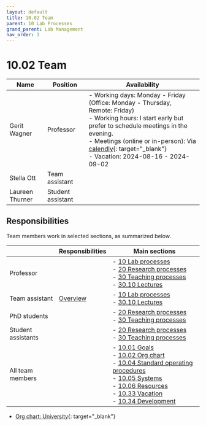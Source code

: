 ```yaml
---
layout: default
title: 10.02 Team
parent: 10 Lab Processes
grand_parent: Lab Management
nav_order: 3
---
```


# 10.02 Team

| Name                   | Position           | Availability                    |
|------------------------|--------------------|---------------------------------|
| Gerit Wagner           | Professor          | - Working days: Monday - Friday (Office: Monday - Thursday, Remote: Friday)<br> - Working hours: I start early but prefer to schedule meetings in the evening.<br>- Meetings (online or in-person): Via [calendly](https://calendly.com/gerit-wagner/30min?month=2023-07){: target="_blank"}<br>- Vacation: 2024-08-16 - 2024-09-02 |
| Stella Ott             | Team assistant     |                                 |
| Laureen Thurner        | Student assistant  |                                 |

<!--
Availabilities are shared on a voluntary basis.
Availability information may refer to days in-the-office vs. remote, or preferred meeting days/times.
For teaching assistants, calendly can be useful to communicate availabilities for online meetings.
-->

## Responsibilities

Team members work in selected sections, as summarized below.

|                               | Responsibilities | Main sections                                                                                                                                                                                                                                                                                                                                                                                                                   |
|-------------------------------|------------------|------------------------------------------------------------------------------------------------------------------------------------------------------------------------------------------------------------------------------------------------------------------------------------------------------------------------------------------------------------|
| Professor                     |                  | -  [10 Lab processes](..)<br> -  [20 Research processes](../../20-research/20_processes/)<br> -  [30 Teaching processes](../../30-teaching/30_processes/) <br>-  [30.10 Lectures](../../30-teaching/30_processes/30.10.lecture.html)                                                                                                                                                                                                                                                                                            |
| Team assistant                | [Overview](10.09.team_assistance.html)    | -  [10 Lab processes](..)<br> -  [30.10 Lectures](../../30-teaching/30_processes/30.10.lecture.html)                                                                                                                                                                                                                                                                                            |
| PhD students                  |                  | -  [20 Research processes](../../20-research/20_processes/)<br> -  [30 Teaching processes](../../30-teaching/30_processes/)                                                                                                                                                                                                                                                                                              |
| Student assistants            |                  | -  [20 Research processes](../../20-research/20_processes/) <br>-  [30 Teaching processes](../../30-teaching/30_processes/)                                                                                                                                                                                                                                                                                                                                                              |
| All team members              |                  | -  [10.01 Goals](10.01.goals.html)<br> -  [10.02 Org chart](10.02.team.html)<br> -  [10.04 Standard operating procedures](10.04.sop.html)<br> -  [10.05 Systems](10.05.systems-overview.html)<br> -  [10.06 Resources](10.06.resources.html)<br> -  [10.33 Vacation](10.33.vacation.html)<br> -  [10.34 Development](10.34.development.html)<br> |

- [Org chart: University](https://www.uni-bamberg.de/zuv/){: target="_blank"}

<!-- 
Team members and responsibilities (ideally with reference to specific categories)
other units
-->
